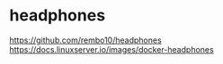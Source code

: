 # headphones

https://github.com/rembo10/headphones
https://docs.linuxserver.io/images/docker-headphones

